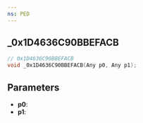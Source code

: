 ```yaml
---
ns: PED
---
```

## _0x1D4636C90BBEFACB

```c
// 0x1D4636C90BBEFACB
void _0x1D4636C90BBEFACB(Any p0, Any p1);
```

## Parameters
* **p0**:
* **p1**:
